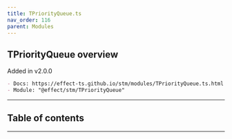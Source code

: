 ```yaml
---
title: TPriorityQueue.ts
nav_order: 116
parent: Modules
---
```


## TPriorityQueue overview

Added in v2.0.0

```md
- Docs: https://effect-ts.github.io/stm/modules/TPriorityQueue.ts.html
- Module: "@effect/stm/TPriorityQueue"
```

---

<h2 class="text-delta">Table of contents</h2>

---
